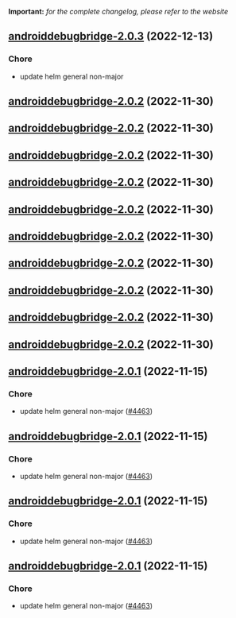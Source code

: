 **Important:**
*for the complete changelog, please refer to the website*




## [androiddebugbridge-2.0.3](https://github.com/truecharts/charts/compare/androiddebugbridge-2.0.2...androiddebugbridge-2.0.3) (2022-12-13)

### Chore

- update helm general non-major
  
  


## [androiddebugbridge-2.0.2](https://github.com/truecharts/charts/compare/androiddebugbridge-2.0.1...androiddebugbridge-2.0.2) (2022-11-30)




## [androiddebugbridge-2.0.2](https://github.com/truecharts/charts/compare/androiddebugbridge-2.0.1...androiddebugbridge-2.0.2) (2022-11-30)




## [androiddebugbridge-2.0.2](https://github.com/truecharts/charts/compare/androiddebugbridge-2.0.1...androiddebugbridge-2.0.2) (2022-11-30)




## [androiddebugbridge-2.0.2](https://github.com/truecharts/charts/compare/androiddebugbridge-2.0.1...androiddebugbridge-2.0.2) (2022-11-30)




## [androiddebugbridge-2.0.2](https://github.com/truecharts/charts/compare/androiddebugbridge-2.0.1...androiddebugbridge-2.0.2) (2022-11-30)




## [androiddebugbridge-2.0.2](https://github.com/truecharts/charts/compare/androiddebugbridge-2.0.1...androiddebugbridge-2.0.2) (2022-11-30)




## [androiddebugbridge-2.0.2](https://github.com/truecharts/charts/compare/androiddebugbridge-2.0.1...androiddebugbridge-2.0.2) (2022-11-30)




## [androiddebugbridge-2.0.2](https://github.com/truecharts/charts/compare/androiddebugbridge-2.0.1...androiddebugbridge-2.0.2) (2022-11-30)




## [androiddebugbridge-2.0.2](https://github.com/truecharts/charts/compare/androiddebugbridge-2.0.1...androiddebugbridge-2.0.2) (2022-11-30)




## [androiddebugbridge-2.0.2](https://github.com/truecharts/charts/compare/androiddebugbridge-2.0.1...androiddebugbridge-2.0.2) (2022-11-30)




## [androiddebugbridge-2.0.1](https://github.com/truecharts/charts/compare/androiddebugbridge-2.0.0...androiddebugbridge-2.0.1) (2022-11-15)

### Chore

- update helm general non-major ([#4463](https://github.com/truecharts/charts/issues/4463))
  
  


## [androiddebugbridge-2.0.1](https://github.com/truecharts/charts/compare/androiddebugbridge-2.0.0...androiddebugbridge-2.0.1) (2022-11-15)

### Chore

- update helm general non-major ([#4463](https://github.com/truecharts/charts/issues/4463))
  
  


## [androiddebugbridge-2.0.1](https://github.com/truecharts/charts/compare/androiddebugbridge-2.0.0...androiddebugbridge-2.0.1) (2022-11-15)

### Chore

- update helm general non-major ([#4463](https://github.com/truecharts/charts/issues/4463))
  
  


## [androiddebugbridge-2.0.1](https://github.com/truecharts/charts/compare/androiddebugbridge-2.0.0...androiddebugbridge-2.0.1) (2022-11-15)

### Chore

- update helm general non-major ([#4463](https://github.com/truecharts/charts/issues/4463))
  
  
